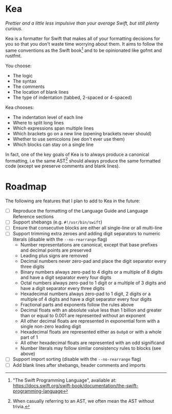 # Kea

*Prettier and a little less impulsive than your average Swift, but still plenty curious.*

Kea is a formatter for Swift that makes all of your formatting decisions for you so that you don't waste time worrying about them. It aims to follow the same conventions as the Swift book[^tspl] and to be opinionated like gofmt and rustfmt.

You choose:

- The logic
- The syntax
- The comments
- The location of blank lines
- The type of indentation (tabbed, 2-spaced or 4-spaced)

Kea chooses:

- The indentation level of each line
- Where to split long lines
- Which expressions span multiple lines
- Which brackets go on a new line (opening brackets never should)
- Whether to use semicolons (we don't ever use them)
- Which blocks can stay on a single line

In fact, one of the key goals of Kea is to always produce a canonical formatting, i.e the same AST[^non-trivia] should always produce the same formatted code (except we preserve comments and blank lines).

[^tspl]: "The Swift Programming Language", avaliable at: https://docs.swift.org/swift-book/documentation/the-swift-programming-language
[^non-trivia]: When casually referring to an AST, we often mean the AST without trivia.[^trivia]
[^trivia]: Trivia refers to comments, whitespace and other text that does not change the semantics of the code. See: https://swiftpackageindex.com/swiftlang/swift-syntax/600.0.1/documentation/swiftsyntax/trivia

# Roadmap

The following are features that I plan to add to Kea in the future:

- [ ] Reproduce the formatting of the Language Guide and Language Reference sections
- [ ] Support shebangs (e.g. `#!/usr/bin/swift`)
- [ ] Ensure that consecutive blocks are either all single-line or all multi-line
- [ ] Support trimming extra zeroes and adding digit separators to numeric literals (disable with the `--no-rearrange` flag)
  - Number representations are canonical, except that base prefixes and decimal points are preserved
  - Leading plus signs are removed
  - Decimal numbers never zero-pad and place the digit separator every three digits
  - Binary numbers always zero-pad to 4 digits or a multiple of 8 digits and have a digit separator every four digits
  - Octal numbers always zero-pad to 1 digit or a multiple of 3 digits and have a digit separator every three digits
  - Hexadecimal numbers always zero-pad to 1 digit, 2 digits or a multiple of 4 digits and have a digit separator every four digits
  - Fractional parts and exponents follow the rules above
  - Decimal floats with an absolute value less than 1 billion and greater than or equal to 0.001 are represented without an exponent
  - All other decimal floats are represented in exponential form with a single non-zero leading digit
  - Hexadecimal floats are represented either as `0x0p0` or with a whole part of 1
  - All other hexadecimal floats are represented with an odd significand
  - Number literals may follow similar consistency rules to blocks (see above)
- [ ] Support import sorting (disable with the `--no-rearrange` flag)
- [ ] Add blank lines after shebangs, header comments and imports
